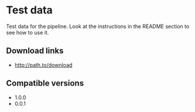 # Test data

Test data for the pipeline. Look at the instructions in the README section to see how to use it.

## Download links

- http://path.to/download

## Compatible versions

- 1.0.0
- 0.0.1
